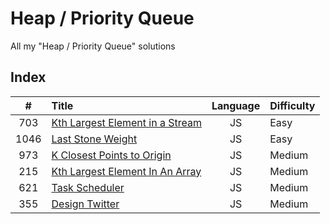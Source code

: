 # Heap / Priority Queue

All my "Heap / Priority Queue" solutions

## Index

| **#** | **Title**                                 | **Language** | **Difficulty** |
| :---: | :---------------------------------------- | :----------: | :------------- |
|  703  | [Kth Largest Element in a Stream](703.js) |      JS      | Easy           |
| 1046  | [Last Stone Weight](1046.js)              |      JS      | Easy           |
|  973  | [K Closest Points to Origin](973.js)      |      JS      | Medium         |
|  215  | [Kth Largest Element In An Array](215.js) |      JS      | Medium         |
|  621  | [Task Scheduler](621.js)                  |      JS      | Medium         |
|  355  | [Design Twitter](355.js)                  |      JS      | Medium         |
